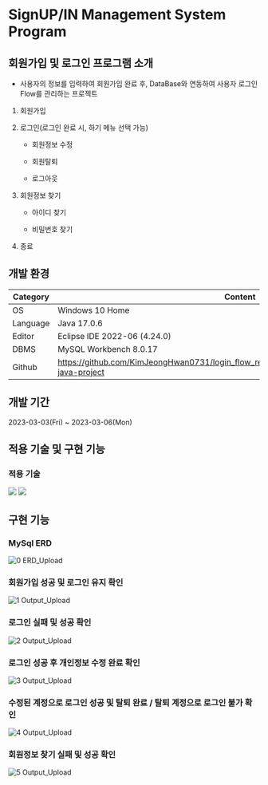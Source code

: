 # SignUP/IN Management System Program

## 회원가입 및 로그인 프로그램 소개
- 사용자의 정보를 입력하여 회원가입 완료 후, DataBase와 연동하여 사용자 로그인 Flow를 관리하는 프로젝트
1. 회원가입
2. 로그인(로그인 완료 시, 하기 메뉴 선택 가능)

   - 회원정보 수정 
 
   - 회원탈퇴
 
   - 로그아웃
 
3. 회원정보 찾기

   - 아이디 찾기 
 
   - 비밀번호 찾기      
4. 종료  

## 개발 환경
| Category | Content |
| --- | --- |
| OS | Windows 10 Home |
| Language | Java 17.0.6 |
| Editor | Eclipse IDE 2022-06 (4.24.0) |
| DBMS | MySQL Workbench 8.0.17 |
| Github | https://github.com/KimJeongHwan0731/login_flow_registration_management_system_program-java-project |

## 개발 기간
2023-03-03(Fri) ~ 2023-03-06(Mon)

## 적용 기술 및 구현 기능

### 적용 기술
<img src="https://img.shields.io/badge/-Java-orange">
<img src="https://img.shields.io/badge/-MySql-blue">

## 구현 기능
### MySql ERD  
![0  ERD_Upload](https://user-images.githubusercontent.com/126849373/224494740-05891f76-6140-4a1b-8a2a-e1a7ce30956b.PNG)

### 회원가입 성공 및 로그인 유지 확인  
![1  Output_Upload](https://user-images.githubusercontent.com/126849373/224525591-2361ef1b-6bb0-4aee-ae80-a3e5431dbe7d.png)

### 로그인 실패 및 성공 확인  
![2  Output_Upload](https://user-images.githubusercontent.com/126849373/224495834-2d336ee8-00d1-4ed1-8685-582e73a9b4b7.gif)

### 로그인 성공 후 개인정보 수정 완료 확인  
![3  Output_Upload](https://user-images.githubusercontent.com/126849373/224495708-35d39cda-46bf-4a8e-9527-82c40a6764c6.gif)

### 수정된 계정으로 로그인 성공 및 탈퇴 완료 / 탈퇴 계정으로 로그인 불가 확인  
![4  Output_Upload](https://user-images.githubusercontent.com/126849373/224495958-c5cf6083-fe6e-44d6-9bb1-e4421c2b9629.gif)

### 회원정보 찾기 실패 및 성공 확인
![5  Output_Upload](https://user-images.githubusercontent.com/126849373/224525830-369c746a-d626-4c30-a0cc-b4a3d3f38b6d.png)
